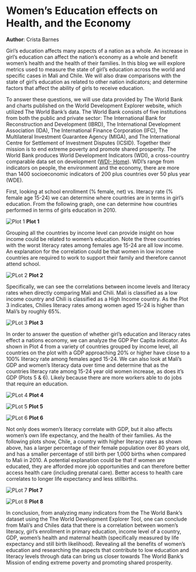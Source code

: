 # Women’s Education effects on Health, and the Economy 

**Author**: Crista Barnes

Girl’s education affects many aspects of a nation as a whole. An increase in girl’s education can affect the nation’s economy as a whole and benefit women’s health and the health of their families. In this blog we will explore metrics used to measure the state of girl’s education across the world and specific cases in Mali and Chile. We will also draw comparisons with the state of girl’s education as related to other nation indicators; and determine factors that affect the ability of girls to receive education. 

To answer these questions, we will use data provided by The World Bank and charts published on the World Development Explorer website, which utilized The World Bank’s data. The World Bank consists of five institutions from both the public and private sector: The International Bank for Reconstruction and Development (IBRD), The International Development Association (IDA), The International Finance Corporation (IFC), The Multilateral Investment Guarantee Agency (MIGA), and The International Centre for Settlement of Investment Disputes (ICSID). Together their mission is to end extreme poverty and promote shared prosperity. The World Bank produces World Development Indicators (WDI), a cross-country comparable data set on development ([WDI- Home](https://datatopics.worldbank.org/world-development-indicators/)). WDI’s range from indicators on people, the environment and the economy, there are more than 1400 socioeconomic indicators of 200 plus countries over 50 plus year (WDE).

First, looking at school enrollment (% female, net) vs. literacy rate (% female age 15-24) we can determine where countries are in terms in girl’s education. From the following graph, one can determine how countries performed in terms of girls education in 2010.

![Plot 1](https://raw.githubusercontent.com/cbarnes5/world_development_explorer/main/Charts/Plot%201.png)
**Plot 1**

Grouping all the countries by income level can provide insight on how income could be related to women’s education. Note the three countries with the worst literacy rates among females age 15-24 are all low income. An explanation for the correlation could be that women in low income countries are required to work to support their family and therefore cannot attend school. 

![PLot 2](https://raw.githubusercontent.com/cbarnes5/world_development_explorer/main/Charts/Plot%202.png)
**Plot 2**

Specifically, we can see the correlations between income levels and literacy rates when directly comparing Mali and Chili. Mali is classified as a low income country and Chili is classified as a High Income country. As the Plot 3 indicates, Chilies literacy rates among women aged 15-24 is higher than Mali’s by roughly 65%. 

![PLot 3](https://raw.githubusercontent.com/cbarnes5/world_development_explorer/main/Charts/Plot%203.png)
**Plot 3**

In order to answer the question of whether girl’s education and literacy rates effect a nations economy, we can analyze the GDP Per Capita indicator. As shown in Plot 4 from a variety of countries grouped by income level, all countries on the plot with a GDP approaching 20% or higher have close to a 100% literacy rate among females aged 15-24. We can also look at Mali’s GDP and women’s literacy data over time and determine that as the countries literacy rate among 15-24 year old women increase, as does it’s GDP (Plots 5 & 6). Likely because there are more workers able to do jobs that require an education.

![PLot 4](https://raw.githubusercontent.com/cbarnes5/world_development_explorer/main/Charts/Plot%204.png)
**Plot 4**

![PLot 5](https://raw.githubusercontent.com/cbarnes5/world_development_explorer/main/Charts/Plot%205.png)
**Plot 5**

![PLot 6](https://raw.githubusercontent.com/cbarnes5/world_development_explorer/main/Charts/Plot%206.png)
**Plot 6**

Not only does women’s literacy correlate with GDP, but it also affects women’s own life expectancy, and the health of their families. As the following plots show, Chile, a country with higher literacy rates as shown above, has a larger percentage of their female population over 80 years old, and has a smaller percentage of still birth per 1,000 births when compared to Mali in 2010. A potential explanation could be that if women are educated, they are afforded more job opportunities and can therefore better access health care (including prenatal care). Better access to health care correlates to longer life expectancy and less stillbirths.

![PLot 7](https://raw.githubusercontent.com/cbarnes5/world_development_explorer/main/Charts/Plot%207.png)
**Plot 7**

![PLot 8](https://raw.githubusercontent.com/cbarnes5/world_development_explorer/main/Charts/Plot%208.png)
**Plot 8**

In conclusion, from analyzing many indicators from the The World Bank’s dataset using the The World Development Explorer Tool, one can conclude from Mali’s and Chiles data that there is a correlation between women’s literacy, girl’s enrollment in primary education, income level of a country, GDP, women’s health and maternal health (specifically measured by life expectancy and still birth likelihood). Revealing all the benefits of women’s education and researching the aspects that contribute to low education and literacy levels through data can bring us closer towards The World Bank’s Mission of ending extreme poverty and promoting shared prosperity.  
